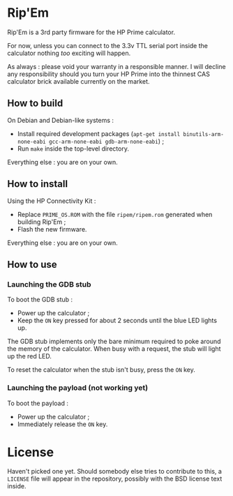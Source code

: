 # Rip'Em
Rip'Em is a 3rd party firmware for the HP Prime calculator.

For now, unless you can connect to the 3.3v TTL serial port inside the calculator nothing _too_ exciting will happen.

As always : please void your warranty in a responsible manner. I will decline any responsibility should you turn your HP Prime into the thinnest CAS calculator brick available currently on the market.

## How to build
On Debian and Debian-like systems :
 * Install required development packages (`apt-get install binutils-arm-none-eabi gcc-arm-none-eabi gdb-arm-none-eabi`) ;
 * Run `make` inside the top-level directory.

Everything else : you are on your own.

## How to install
Using the HP Connectivity Kit :
 * Replace `PRIME_OS.ROM` with the file `ripem/ripem.rom` generated when building Rip'Em ;
 * Flash the new firmware.

Everything else : you are on your own.

## How to use

### Launching the GDB stub
To boot the GDB stub :
 * Power up the calculator ;
 * Keep the `ON` key pressed for about 2 seconds until the blue LED lights up.

The GDB stub implements only the bare minimum required to poke around the memory of the calculator. When busy with a request, the stub will light up the red LED.

To reset the calculator when the stub isn't busy, press the `ON` key.

### Launching the payload (not working yet)
To boot the payload :
 * Power up the calculator ;
 * Immediately release the `ON` key.

# License
Haven't picked one yet. Should somebody else tries to contribute to this, a `LICENSE` file will appear in the repository, possibly with the BSD license text inside.
